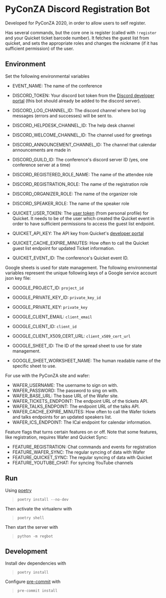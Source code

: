 # PyConZA Discord Registration Bot

Developed for PyConZA 2020, in order to allow users to self register.

Has several commands, but the core one is register (called with `!register` and your Quicket ticket barcode number).
It fetches the guest list from quicket, and sets the appropriate roles and changes the nickname (if it has sufficient permission) of the user.

## Environment

Set the following environmental variables

* EVENT_NAME: The name of the conference

* DISCORD_TOKEN: Your discord bot token from the [Discord developer portal](https://discord.com/developers/applications) (this bot should already be added to the discord server).
* DISCORD_LOG_CHANNEL_ID: The discord channel where bot log messages (errors and successes) will be sent to.
* DISCORD_HELPDESK_CHANNEL_ID: The help desk channel
* DISCORD_WELCOME_CHANNEL_ID: The channel used for greetings
* DISCORD_ANNOUNCEMENT_CHANNEL_ID: The channel that calendar announcements are made in
* DISCORD_GUILD_ID: The conference's discord server ID (yes, one conference server at a time)
* DISCORD_REGISTERED_ROLE_NAME: The name of the attendee role
* DISCORD_REGISTRATION_ROLE: The name of the registration role
* DISCORD_ORGANIZER_ROLE: The name of the organizer role
* DISCORD_SPEAKER_ROLE: The name of the speaker role

* QUICKET_USER_TOKEN: The [user token](https://www.quicket.co.za/account/users/apikeys.aspx) (from personal profile) for Quicket. It needs to be of the user which created the Quicket event in order to have sufficient permissions to access the guest list endpoint.
* QUICKET_API_KEY: The API key from Quicket's [developer portal](https://developer.quicket.co.za/)
* QUICKET_CACHE_EXPIRE_MINUTES: How often to call the Quicket guest list endpoint for updated Ticket information.
* QUICKET_EVENT_ID: The conference's Quicket event ID.

Google sheets is used for state management. The following environmental variables represent the unique following keys of a Google service account json key file:

* GOOGLE_PROJECT_ID: `project_id`
* GOOGLE_PRIVATE_KEY_ID: `private_key_id`
* GOOGLE_PRIVATE_KEY: `private_key`
* GOOGLE_CLIENT_EMAIL: `client_email`
* GOOGLE_CLIENT_ID: `client_id`
* GOOGLE_CLIENT_X509_CERT_URL: `client_x509_cert_url`

* GOOGLE_SHEET_ID: The ID of the spread sheet to use for state management.
* GOOGLE_SHEET_WORKSHEET_NAME: The human readable name of the specific sheet to use.

For use with the PyConZA site and wafer:

* WAFER_USERNAME: The username to sign on with.
* WAFER_PASSWORD: The password to sing on with.
* WAFER_BASE_URL: The base URL of the Wafer site.
* WAFER_TICKETS_ENDPOINT: The endpoint URL of the tickets API.
* WAFER_TALKS_ENDPOINT: The endpoint URL of the talks API.
* WAFER_CACHE_EXPIRE_MINUTES: How often to call the Wafer tickets and talks endpoints for an updated speakers list.
* WAFER_ICS_ENDPOINT: The ICal endpoint for calendar information.

Feature flags that turns certain features on or off. Note that some features, like registration, requires Wafer and Quicket Sync:

* FEATURE_REGISTRATION: Chat commands and events for registration
* FEATURE_WAFER_SYNC:  The regular syncing of data with Wafer
* FEATURE_QUICKET_SYNC: The regular syncing of data with Quicket
* FEATURE_YOUTUBE_CHAT: For syncing YouTube channels 

## Run

Using [poetry](https://python-poetry.org/)
> `poetry install --no-dev`

Then activate the virtualenv with
> `poetry shell`

Then start the server with
> `python -m regbot`

## Development

Install dev dependencies with
> `poetry install`

Configure [pre-commit](https://pre-commit.com/) with
> `pre-commit install`
